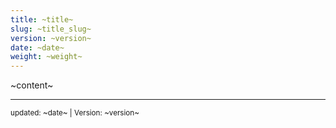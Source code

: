 ```yaml
---
title: ~title~
slug: ~title_slug~
version: ~version~
date: ~date~
weight: ~weight~
---
```


~content~

<hr>
<small>
updated: ~date~ | Version: ~version~
</small>